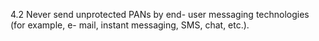 4.2 Never send unprotected PANs by end-
user messaging technologies (for example, e-
mail, instant messaging, SMS, chat, etc.). 


